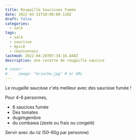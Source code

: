 ```yaml
---
title: Rougaille Saucisses Fumée
date: 2022-03-31T10:00:00.118Z
draft: false
categories:
  - salé
tags:
  - salé
  - saucisse
  - épicé
  - réunionnais
lastmod: 2022-04-26T07:34:16.848Z
description: Une recette de rougaille saucice

# cover:
#     image: "brioche.jpg" # or URL
---
```


Le rougaille saucisse c'ets meilleur avec des saucisse fumée !

<!--more-->

Pour 4-6 personnes,

 - 6 saucices fumée
 - Des tomates
 - dugimgembre
 - du combawa (zeste ou frais ou congelé)


Servir avec du riz (50-60g par personne) 
